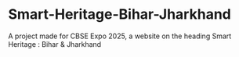 # Smart-Heritage-Bihar-Jharkhand
A project made for CBSE Expo 2025, a website on the heading Smart Heritage : Bihar &amp; Jharkhand 
